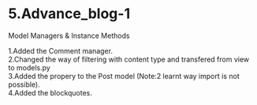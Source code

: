 # 5.Advance_blog-1
Model Managers &amp; Instance Methods

1.Added the Comment manager. <br>
2.Changed the way of filtering with content type and transfered from view to models.py <br>
3.Added the propery to the Post model (Note:2 learnt way import is not possible).<br>
4.Added the blockquotes.<br>
